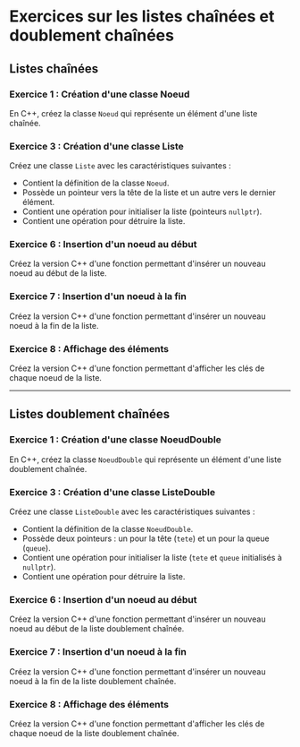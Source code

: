 # Exercices sur les listes chaînées et doublement chaînées

## Listes chaînées

### Exercice 1 : Création d'une classe Noeud

En C++, créez la classe `Noeud` qui représente un élément d'une liste chaînée.

### Exercice 3 : Création d'une classe Liste

Créez une classe `Liste` avec les caractéristiques suivantes :

* Contient la définition de la classe `Noeud`.
* Possède un pointeur vers la tête de la liste et un autre vers le dernier élément.
* Contient une opération pour initialiser la liste (pointeurs `nullptr`).
* Contient une opération pour détruire la liste.

### Exercice 6 : Insertion d'un noeud au début

Créez la version C++ d'une fonction permettant d'insérer un nouveau noeud au début de la liste.

### Exercice 7 : Insertion d'un noeud à la fin

Créez la version C++ d'une fonction permettant d'insérer un nouveau noeud à la fin de la liste.

### Exercice 8 : Affichage des éléments

Créez la version C++ d'une fonction permettant d'afficher les clés de chaque noeud de la liste.

---

## Listes doublement chaînées

### Exercice 1 : Création d'une classe NoeudDouble

En C++, créez la classe `NoeudDouble` qui représente un élément d'une liste doublement chaînée.

### Exercice 3 : Création d'une classe ListeDouble

Créez une classe `ListeDouble` avec les caractéristiques suivantes :

* Contient la définition de la classe `NoeudDouble`.
* Possède deux pointeurs : un pour la tête (`tete`) et un pour la queue (`queue`).
* Contient une opération pour initialiser la liste (`tete` et `queue` initialisés à `nullptr`).
* Contient une opération pour détruire la liste.

### Exercice 6 : Insertion d'un noeud au début

Créez la version C++ d'une fonction permettant d'insérer un nouveau noeud au début de la liste doublement chaînée.

### Exercice 7 : Insertion d'un noeud à la fin

Créez la version C++ d'une fonction permettant d'insérer un nouveau noeud à la fin de la liste doublement chaînée.

### Exercice 8 : Affichage des éléments

Créez la version C++ d'une fonction permettant d'afficher les clés de chaque noeud de la liste doublement chaînée.
